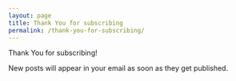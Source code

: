 ```yaml
---
layout: page
title: Thank You for subscribing
permalink: /thank-you-for-subscribing/
---
```


Thank You for subscribing!

New posts will appear in your email as soon as they get published.
